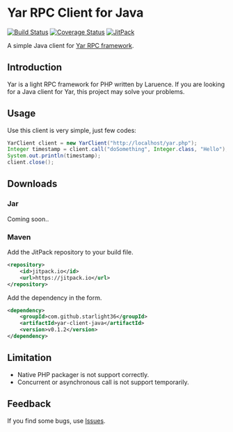 # Yar RPC Client for Java

[![Build Status](https://travis-ci.org/starlight36/yar-client-java.png?branch=master)](https://travis-ci.org/starlight36/yar-client-java)
[![Coverage Status](https://coveralls.io/repos/starlight36/yar-client-java/badge.svg)](https://coveralls.io/r/starlight36/yar-client-java)
[![JitPack](https://img.shields.io/github/tag/starlight36/yar-client-java.svg?label=JitPack)](https://jitpack.io/#starlight36/yar-client-java/v0.1.2)

A simple Java client for [Yar RPC framework](https://github.com/laruence/yar).

## Introduction

Yar is a light RPC framework for PHP written by Laruence. 
If you are looking for a Java client for Yar, this project may
solve your problems.

## Usage

Use this client is very simple, just few codes:

```java
YarClient client = new YarClient("http://localhost/yar.php");
Integer timestamp = client.call("doSomething", Integer.class, "Hello");
System.out.println(timestamp);
client.close();
```

## Downloads

### Jar

Coming soon..

### Maven

Add the JitPack repository to your build file.

```xml
<repository>
    <id>jitpack.io</id>
    <url>https://jitpack.io</url>
</repository>
```

Add the dependency in the form.

```xml
<dependency>
    <groupId>com.github.starlight36</groupId>
    <artifactId>yar-client-java</artifactId>
    <version>v0.1.2</version>
</dependency>
```

## Limitation

* Native PHP packager is not support correctly.
* Concurrent or asynchronous call is not support temporarily.

## Feedback

If you find some bugs, use [Issues](https://github.com/starlight36/yar-client-java/issues).
